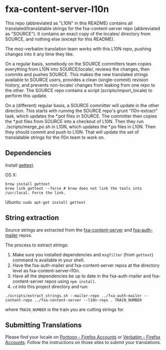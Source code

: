fxa-content-server-l10n
=======================

This repo (abbreviated as "L10N" in this README) contains all translated/translatable strings for the fxa-content-server repo (abbreviated as "SOURCE"). It contains an exact copy of the locales/ directory from SOURCE, and nothing else (except for this README).

The moz-verbatim translation team works with this L10N repo, pushing changes into it any time they like.

On a regular basis, somebody on the SOURCE committers team copies everything from L10N into SOURCE/locale/, reviews the changes, then commits and pushes SOURCE. This makes the new translated strings available to SOURCE users, provides a clean (single-commit) revision history, and prevents non-locale/ changes from leaking from one repo to the other. The SOURCE repo contains a script (scripts/import_locale) to perform this update.

On a (different) regular basis, a SOURCE committer will update in the other direction. This starts with running the SOURCE repo's grunt "l10n-extract" task, which updates the *.pot files in SOURCE. The committer then copies the *.pot files from SOURCE into a checkout of L10N. Then they run ./scripts/merge_po.sh in L10N, which updates the *.po files in L10N. Then they should commit and push to L10N. That will update the set of translatable strings for the l10n team to work on.

## Dependencies

Install [gettext](https://www.gnu.org/software/gettext/).

OS X: 
```
brew install gettext
brew link gettext --force # brew does not link the tools into /usr/local. Force the link.
```

Ubuntu: `sudo apt-get install gettext`



## String extraction
Source strings are extracted from the [fxa-content-server](https://github.com/mozilla/fxa-content-server/) and [fxa-auth-mailer](https://github.com/mozilla/fxa-auth-mailer/) repos.

The process to extract strings:

1. Make sure you installed dependencies and `msgfilter` (from `gettext`) command is available in your shell.
1. Have the fxa-auth-mailer and fxa-content-server repos at the directory level as fxa-content-server-l10n.
1. Have all the dependencies be up to date in the fxa-auth-mailer and fxa-content-server repos using `npm install`.
1. `cd` into this project directory and run:
```
./scripts/extract_strings.sh --mailer-repo ../fxa-auth-mailer --content-repo ../fxa-content-server --l10n-repo . TRAIN_NUMBER
```
where `TRAIN_NUMBER` is the train you are cutting strings for.


## Submitting Translations

Please find your locale on [Pontoon - Firefox Accounts](https://pontoon.mozilla.org/projects/firefox-accounts/) or [Verbatim - Firefox Accounts](https://localize.mozilla.org/projects/accounts).
Follow the instructions on those sites to submit your translations.
